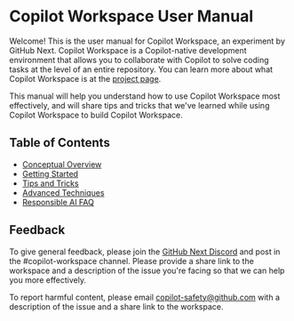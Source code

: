 # Copilot Workspace User Manual

Welcome! This is the user manual for Copilot Workspace, an experiment by GitHub Next.  Copilot Workspace is a Copilot-native development environment that allows you to collaborate with Copilot to solve coding tasks at the level of an entire repository.  You can learn more about what Copilot Workspace is at the [project page](https://githubnext.com/projects/copilot-workspace/).

This manual will help you understand how to use Copilot Workspace most effectively, and will share tips and tricks that we've learned while using Copilot Workspace to build Copilot Workspace.

## Table of Contents

* [Conceptual Overview](conceptual-overview.md)
* [Getting Started](getting-started.md)
* [Tips and Tricks](tips-and-tricks.md)
* [Advanced Techniques](advanced-techniques.md)
* [Responsible AI FAQ](responsible-ai-faq.md)

## Feedback

To give general feedback, please join the [GitHub Next Discord](https://discord.gg/FeGshJZ2yy) and post in the #copilot-workspace channel.  Please provide a share link to the workspace and a description of the issue you're facing so that we can help you more effectively.

To report harmful content, please email copilot-safety@github.com with a description of the issue and a share link to the workspace.